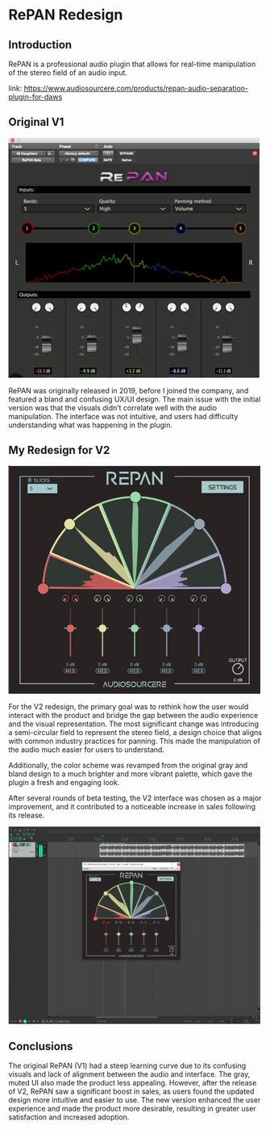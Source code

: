 # RePAN Redesign

## Introduction
RePAN is a professional audio plugin that allows for real-time manipulation of the stereo field of an audio input.

link:
https://www.audiosourcere.com/products/repan-audio-separation-plugin-for-daws


## Original V1
<img src="images/repan-old.png" alt="Resized Image" width="500" />

RePAN was originally released in 2019, before I joined the company, and featured a bland and confusing UX/UI design. The main issue with the initial version was that the visuals didn’t correlate well with the audio manipulation. The interface was not intuitive, and users had difficulty understanding what was happening in the plugin.


## My Redesign for V2
<img src="images/repan-2.png" alt="Resized Image" width="500" />

For the V2 redesign, the primary goal was to rethink how the user would interact with the product and bridge the gap between the audio experience and the visual representation. The most significant change was introducing a semi-circular field to represent the stereo field, a design choice that aligns with common industry practices for panning. This made the manipulation of the audio much easier for users to understand.


Additionally, the color scheme was revamped from the original gray and bland design to a much brighter and more vibrant palette, which gave the plugin a fresh and engaging look.

After several rounds of beta testing, the V2 interface was chosen as a major improvement, and it contributed to a noticeable increase in sales following its release.

<img src="images/repan-1.png" alt="Resized Image" width="500" />


## Conclusions

The original RePAN (V1) had a steep learning curve due to its confusing visuals and lack of alignment between the audio and interface. The gray, muted UI also made the product less appealing. However, after the release of V2, RePAN saw a significant boost in sales, as users found the updated design more intuitive and easier to use. The new version enhanced the user experience and made the product more desirable, resulting in greater user satisfaction and increased adoption.


